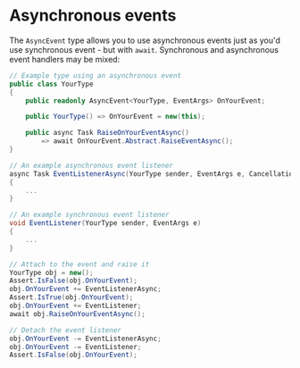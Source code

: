 # Asynchronous events

The `AsyncEvent` type allows you to use asynchronous events just as you'd use synchronous event - but with `await`. Synchronous and asynchronous event handlers may be mixed:

```cs
// Example type using an asynchronous event
public class YourType
{
    public readonly AsyncEvent<YourType, EventArgs> OnYourEvent;

    public YourType() => OnYourEvent = new(this);

    public async Task RaiseOnYourEventAsync()
        => await OnYourEvent.Abstract.RaiseEventAsync();
}

// An example asynchronous event listener
async Task EventListenerAsync(YourType sender, EventArgs e, CancellationToken ct)
{
    ...
}

// An example synchronous event listener
void EventListener(YourType sender, EventArgs e)
{
	...
}

// Attach to the event and raise it
YourType obj = new();
Assert.IsFalse(obj.OnYourEvent);
obj.OnYourEvent += EventListenerAsync;
Assert.IsTrue(obj.OnYourEvent);
obj.OnYourEvent += EventListener;
await obj.RaiseOnYourEventAsync();

// Detach the event listener
obj.OnYourEvent -= EventListenerAsync;
obj.OnYourEvent -= EventListener;
Assert.IsFalse(obj.OnYourEvent);
```
